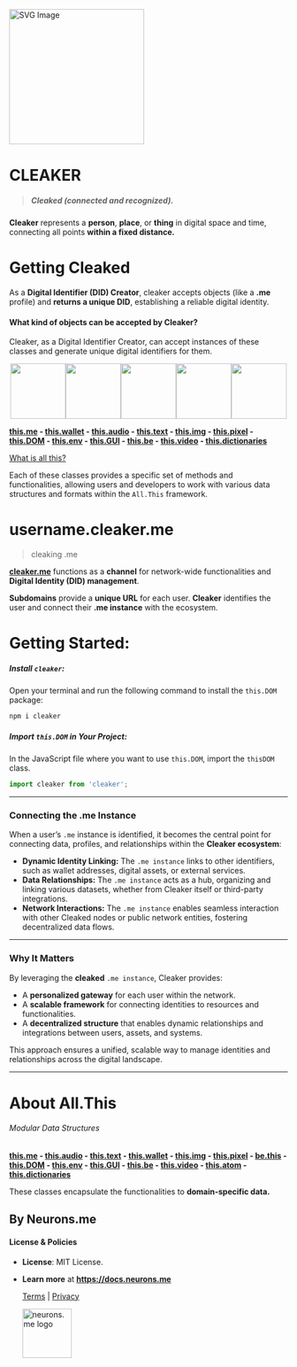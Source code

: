 <img src="https://www.cleaker.me/icons/_CLEAKER_.png" alt="SVG Image" width="244" height="244">

# CLEAKER
> ##### Cleaked (connected and recognized).
**Cleaker** represents a **person**, **place**, or **thing** in digital space and time, connecting all points **within a fixed distance.**

# Getting Cleaked
As a **Digital Identifier (DID) Creator**, cleaker accepts objects (like a **.me** profile) and **returns a unique DID**, establishing a reliable digital identity.

#### What kind of objects can be accepted by Cleaker?
Cleaker, as a Digital Identifier Creator, can accept instances of these classes and generate unique digital identifiers for them.


<div style="display: flex; flex-wrap: wrap; justify-content: center;"> <img src="https://docs.neurons.me/media/all-this/webP/this.me.webp" width="100"> <img src="https://docs.neurons.me/media/all-this/webP/this.wallet.webp" width="100"> <img src="https://docs.neurons.me/media/all-this/webP/this.text.webp" width="100"> <img src="https://docs.neurons.me/media/all-this/webP/this.audio.webp" width="100"> <img src="https://docs.neurons.me/media/all-this/webP/this.dir.webp" width="100"> </div>



**[this.me](https://docs.neurons.me/this.me/index.html)  - [this.wallet](https://docs.neurons.me/this.wallet/index.html) - [this.audio](https://docs.neurons.me/this.audio/index.html) - [this.text](https://docs.neurons.me/this.text/index.html)  - [this.img](https://docs.neurons.me/this.img/index.html) - [this.pixel](https://docs.neurons.me/this.pixel/index.html) - [this.DOM](https://docs.neurons.me/this.DOM/index.html) - [this.env](https://docs.neurons.me/this.env/index.html) - [this.GUI](https://docs.neurons.me/this.GUI/index.html) - [this.be](https://docs.neurons.me/this.be/index.html) - [this.video](https://docs.neurons.me/this.video/index.html) - [this.dictionaries](https://docs.neurons.me/this.dictionaries/index.html)** 

[What is all this?](https://docs.neurons.me/all.this)

Each of these classes provides a specific set of methods and functionalities, allowing users and developers to work with various data structures and formats within the `All.This` framework. 

# **username.cleaker.me**
> cleaking .me

 **[cleaker.me](https://cleaker.me)** functions as a **channel** for network-wide functionalities and **Digital Identity (DID) management**.

**Subdomains** provide a **unique URL** for each user. **Cleaker** identifies the user and connect their **.me instance** with the ecosystem.

# Getting Started:
##### **Install `cleaker`:**
Open your terminal and run the following command to install the `this.DOM` package:

```bash
npm i cleaker
```

##### **Import `this.DOM` in Your Project:**
In the JavaScript file where you want to use `this.DOM`, import the `thisDOM` class.

```js
import cleaker from 'cleaker';
```

------

### **Connecting the .me Instance**
When a user’s `.me` instance is identified, it becomes the central point for connecting data, profiles, and relationships within the **Cleaker ecosystem**:

- **Dynamic Identity Linking:** The `.me instance` links to other identifiers, such as wallet addresses, digital assets, or external services.
- **Data Relationships:** The `.me instance` acts as a hub, organizing and linking various datasets, whether from Cleaker itself or third-party integrations.
- **Network Interactions:** The `.me instance` enables seamless interaction with other Cleaked nodes or public network entities, fostering decentralized data flows.

------

### **Why It Matters**
By leveraging the **cleaked** `.me instance`, Cleaker provides:

- A **personalized gateway** for each user within the network.
- A **scalable framework** for connecting identities to resources and functionalities.
- A **decentralized structure** that enables dynamic relationships and integrations between users, assets, and systems.

This approach ensures a unified, scalable way to manage identities and relationships across the digital landscape.

----------
# About All.This
###### Modular Data Structures
**[this.me](https://suign.github.io/this.me)  - [this.audio](https://suign.github.io/this.audio) - [this.text](https://suign.github.io/this.text) - [this.wallet](https://suign.github.io/this.wallet) - [this.img](https://suign.github.io/this.img) - [this.pixel](https://suign.github.io/Pixels) - [be.this](https://suign.github.io/be.this) - [this.DOM](https://suign.github.io/this.DOM) - [this.env](https://suign.github.io/this.env/) - [this.GUI](https://suign.github.io/this.GUI) - [this.be](https://suign.github.io/this.be) - [this.video](https://suign.github.io/this.video) - [this.atom](https://suign.github.io/this.atom) - [this.dictionaries](https://suign.github.io/this.dictionaries/)**

These classes encapsulate the functionalities to **domain-specific data.**

## By Neurons.me
#### License & Policies
- **License**: MIT License.
- **Learn more** at **https://docs.neurons.me**

  [Terms](https://docs.neurons.me/terms-and-conditions) | [Privacy](https://docs.neurons.me/privacy-policy)

  <img src="https://suign.github.io/assets/imgs/neurons_me_logo.png" alt="neurons.me logo" width="89">

